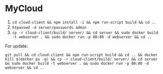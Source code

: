 # MyCloud

1. `cd cloud-client && npm install -i && npm run-script build && cd ..`
2. `htpasswd -d server/passwords admin`
3. `cp -r cloud-client/build/ server/ && cd server && sudo docker build -t webserver . && sudo docker run -p 80:80 -d webserver && cd ..`

For update:

`git pull && cd cloud-client && npm run-script build && cd .. && docker kill $(docker ps -q) && cp -r cloud-client/build/ server/ && cd server && sudo docker build -t webserver . && sudo docker run -p 80:80 -d webserver && cd ..`
